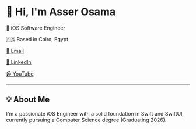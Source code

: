 # 👋 Hi, I'm Asser Osama

📱 iOS Software Engineer 

🇪🇬 Based in Cairo, Egypt  

[📧 Email](mailto:asser.usamaa@gmail.com)

[💼 LinkedIn](https://linkedin.com/in/asserusama)

[📹 YouTube](https://www.youtube.com/@SwiftCairo)

---

## 💡 About Me

I'm a passionate iOS Engineer with a solid foundation in Swift and SwiftUI, currently pursuing a Computer Science degree (Graduating 2026).
